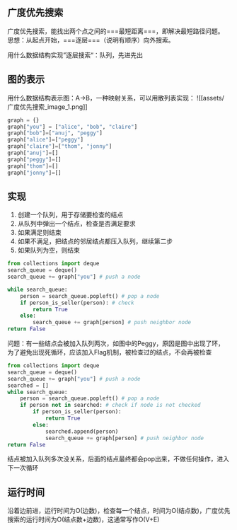 ## 广度优先搜索
广度优先搜索，能找出两个点之间的===最短距离===，即解决最短路径问题。
思想：从起点开始，===逐层===（说明有顺序）向外搜索。

用什么数据结构实现”逐层搜索“：队列，先进先出

## 图的表示
用什么数据结构表示图：A->B，一种映射关系，可以用散列表实现：
![[assets/广度优先搜索_image_1.png]]
```python
graph = {}
graph["you"] = ["alice", "bob", "claire"]
graph["bob"]=["anuj", "peggy"]
graph["alice"]=["peggy"]
graph["claire"]=["thom", "jonny"]
graph["anuj"]=[]
graph["peggy"]=[]
graph["thom"]=[]
graph["jonny"]=[]
```


## 实现
1. 创建一个队列，用于存储要检查的结点
2. 从队列中弹出一个结点，检查是否满足要求
3. 如果满足则结束
4. 如果不满足，把结点的邻居结点都压入队列，继续第二步
5. 如果队列为空，则结束

```python
from collections import deque
search_queue = deque()
search_queue += graph["you"] # push a node

while search_queue:
	person = search_queue.popleft() # pop a node
	if person_is_seller(person): # check
		return True
	else:
		search_queue += graph[person] # push neighbor node
return False
```

问题：有一些结点会被加入队列两次，如图中的Peggy，原因是图中出现了环，为了避免出现死循环，应该加入Flag机制，被检查过的结点，不会再被检查

```python
from collections import deque
search_queue = deque()
search_queue += graph["you"] # push a node
searched = [] 
while search_queue:
	person = search_queue.popleft() # pop a node
	if person not in searched: # check if node is not checked
		if person_is_seller(person): 
			return True
		else:
			searched.append(person)
			search_queue += graph[person] # push neighbor node
return False
```

结点被加入队列多次没关系，后面的结点最终都会pop出来，不做任何操作，进入下一次循环

## 运行时间
沿着边前进，运行时间为O(边数)，检查每一个结点，时间为O(结点数)，广度优先搜索的运行时间为O(结点数+边数)，这通常写作O(V+E)
